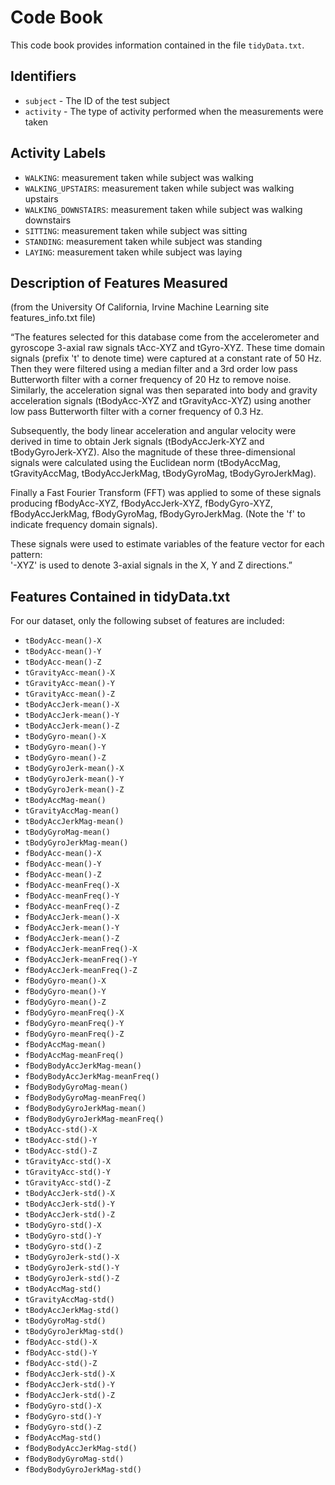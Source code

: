 # Code Book

This code book provides information contained in the file `tidyData.txt`.

## Identifiers

* `subject` - The ID of the test subject
* `activity` - The type of activity performed when the measurements were taken

## Activity Labels

* `WALKING`: measurement taken while subject was walking
* `WALKING_UPSTAIRS`: measurement taken while subject was walking upstairs
* `WALKING_DOWNSTAIRS`: measurement taken while subject was walking downstairs
* `SITTING`: measurement taken while subject was sitting
* `STANDING`: measurement taken while subject was standing
* `LAYING`: measurement taken while subject was laying


## Description of Features Measured

(from the University Of California, Irvine Machine Learning site features_info.txt file)

“The features selected for this database come from the accelerometer and gyroscope 3-axial raw signals tAcc-XYZ and tGyro-XYZ. These time domain signals (prefix 't' to denote time) were captured at a constant rate of 50 Hz. Then they were filtered using a median filter and a 3rd order low pass Butterworth filter with a corner frequency of 20 Hz to remove noise. Similarly, the acceleration signal was then separated into body and gravity acceleration signals (tBodyAcc-XYZ and tGravityAcc-XYZ) using another low pass Butterworth filter with a corner frequency of 0.3 Hz. 

Subsequently, the body linear acceleration and angular velocity were derived in time to obtain Jerk signals (tBodyAccJerk-XYZ and tBodyGyroJerk-XYZ). Also the magnitude of these three-dimensional signals were calculated using the Euclidean norm (tBodyAccMag, tGravityAccMag, tBodyAccJerkMag, tBodyGyroMag, tBodyGyroJerkMag). 

Finally a Fast Fourier Transform (FFT) was applied to some of these signals producing fBodyAcc-XYZ, fBodyAccJerk-XYZ, fBodyGyro-XYZ, fBodyAccJerkMag, fBodyGyroMag, fBodyGyroJerkMag. (Note the 'f' to indicate frequency domain signals). 

These signals were used to estimate variables of the feature vector for each pattern:  
'-XYZ' is used to denote 3-axial signals in the X, Y and Z directions.”

## Features Contained in tidyData.txt

For our dataset, only the following subset of features are included:

* `tBodyAcc-mean()-X`
* `tBodyAcc-mean()-Y`              
* `tBodyAcc-mean()-Z`
* `tGravityAcc-mean()-X`           
* `tGravityAcc-mean()-Y`            
* `tGravityAcc-mean()-Z`           
* `tBodyAccJerk-mean()-X`           
* `tBodyAccJerk-mean()-Y`          
* `tBodyAccJerk-mean()-Z`           
* `tBodyGyro-mean()-X`             
* `tBodyGyro-mean()-Y`              
* `tBodyGyro-mean()-Z`             
* `tBodyGyroJerk-mean()-X`          
* `tBodyGyroJerk-mean()-Y`         
* `tBodyGyroJerk-mean()-Z`          
* `tBodyAccMag-mean()`             
* `tGravityAccMag-mean()`           
* `tBodyAccJerkMag-mean()`         
* `tBodyGyroMag-mean()`             
* `tBodyGyroJerkMag-mean()`        
* `fBodyAcc-mean()-X`              
* `fBodyAcc-mean()-Y`              
* `fBodyAcc-mean()-Z`               
* `fBodyAcc-meanFreq()-X`          
* `fBodyAcc-meanFreq()-Y`           
* `fBodyAcc-meanFreq()-Z`          
* `fBodyAccJerk-mean()-X`           
* `fBodyAccJerk-mean()-Y`          
* `fBodyAccJerk-mean()-Z`           
* `fBodyAccJerk-meanFreq()-X`      
* `fBodyAccJerk-meanFreq()-Y`       
* `fBodyAccJerk-meanFreq()-Z`      
* `fBodyGyro-mean()-X`              
* `fBodyGyro-mean()-Y`             
* `fBodyGyro-mean()-Z`              
* `fBodyGyro-meanFreq()-X`         
* `fBodyGyro-meanFreq()-Y`          
* `fBodyGyro-meanFreq()-Z`         
* `fBodyAccMag-mean()`              
* `fBodyAccMag-meanFreq()`         
* `fBodyBodyAccJerkMag-mean()`      
* `fBodyBodyAccJerkMag-meanFreq()` 
* `fBodyBodyGyroMag-mean()`         
* `fBodyBodyGyroMag-meanFreq()`    
* `fBodyBodyGyroJerkMag-mean()`     
* `fBodyBodyGyroJerkMag-meanFreq()`
* `tBodyAcc-std()-X`                
* `tBodyAcc-std()-Y`               
* `tBodyAcc-std()-Z`                
* `tGravityAcc-std()-X`            
* `tGravityAcc-std()-Y`             
* `tGravityAcc-std()-Z`            
* `tBodyAccJerk-std()-X`            
* `tBodyAccJerk-std()-Y`           
* `tBodyAccJerk-std()-Z`            
* `tBodyGyro-std()-X`              
* `tBodyGyro-std()-Y`               
* `tBodyGyro-std()-Z`              
* `tBodyGyroJerk-std()-X`           
* `tBodyGyroJerk-std()-Y`          
* `tBodyGyroJerk-std()-Z`           
* `tBodyAccMag-std()`              
* `tGravityAccMag-std()`            
* `tBodyAccJerkMag-std()`          
* `tBodyGyroMag-std()`              
* `tBodyGyroJerkMag-std()`         
* `fBodyAcc-std()-X`                
* `fBodyAcc-std()-Y`               
* `fBodyAcc-std()-Z`                
* `fBodyAccJerk-std()-X`           
* `fBodyAccJerk-std()-Y`            
* `fBodyAccJerk-std()-Z`           
* `fBodyGyro-std()-X`               
* `fBodyGyro-std()-Y`              
* `fBodyGyro-std()-Z`               
* `fBodyAccMag-std()`              
* `fBodyBodyAccJerkMag-std()`       
* `fBodyBodyGyroMag-std()`         
* `fBodyBodyGyroJerkMag-std()`     
